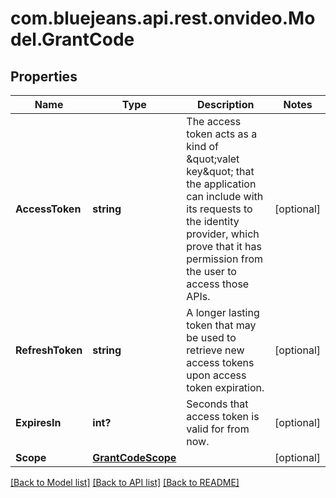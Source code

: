 # com.bluejeans.api.rest.onvideo.Model.GrantCode
## Properties

Name | Type | Description | Notes
------------ | ------------- | ------------- | -------------
**AccessToken** | **string** | The access token acts as a kind of \&quot;valet key\&quot; that the application can include with its requests to the identity provider, which prove that it has permission from the user to access those APIs. | [optional] 
**RefreshToken** | **string** | A longer lasting token that may be used to retrieve new access tokens upon access token expiration. | [optional] 
**ExpiresIn** | **int?** | Seconds that access token is valid for from now. | [optional] 
**Scope** | [**GrantCodeScope**](GrantCodeScope.md) |  | [optional] 

[[Back to Model list]](../README.md#documentation-for-models) [[Back to API list]](../README.md#documentation-for-api-endpoints) [[Back to README]](../README.md)

